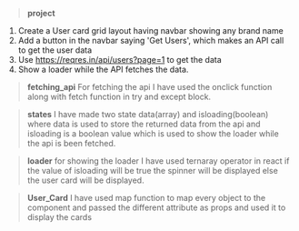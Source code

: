 >**project**
1. Create a User card grid layout having navbar showing any brand name
2. Add a button in the navbar saying 'Get Users', which makes an API call to get the user data
3. Use https://reqres.in/api/users?page=1 to get the data
4. Show a loader while the API fetches the data.

>**fetching_api**
For fetching the api I have used the onclick function along with fetch function in try and except block.

>**states**
I have made two state data(array) and isloading(boolean) where data is used to store the returned data from the api and isloading is a boolean value which is used to show the loader while the api is been fetched.

>**loader**
for showing the loader I have used ternaray operator in react if the value of isloading will be true the spinner will be displayed else the user card will be displayed.

>**User_Card**
I have used map function to map every object to the component and passed the different attribute as props and used it to display the cards

